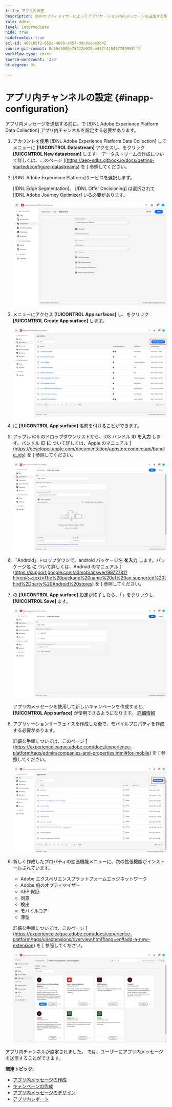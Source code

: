 ```yaml
---
title: アプリ内設定
description: 旅のオプティマイザーによってアプリケーション内のメッセージを送信する環境を設定する方法について説明します。
role: Admin
level: Intermediate
hide: true
hidefromtoc: true
exl-id: 469c05f2-652a-4899-a657-ddc4cebe3b42
source-git-commit: 8d56e3060e78422b028ced17f415497789908ff9
workflow-type: tm+mt
source-wordcount: '220'
ht-degree: 0%

---
```


# アプリ内チャンネルの設定 {#inapp-configuration}

アプリ内メッセージを送信する前に、で [!DNL Adobe Experience Platform Data Collection] アプリ内チャンネルを設定する必要があります。

1. アカウントを使用 [!DNL Adobe Experience Platform Data Collection] してメニューに **[!UICONTROL Datastream]** アクセスし、をクリック **[!UICONTROL New datastream]** します。 データストリームの作成について詳しくは、このページ ](https://aep-sdks.gitbook.io/docs/getting-started/configure-datastreams) を [ 参照してください。

1. [!DNL Adobe Experience Platform]サービスを選択します。

   [!DNL Edge Segmentation]、 [!DNL Offer Decisioning] は選択されて [!DNL Adobe Journey Optimizer] いる必要があります。

   ![](assets/inapp_config_6.png)

1. メニューにアクセス **[!UICONTROL App surfaces]** し、をクリック **[!UICONTROL Create App surface]** します。

   ![](assets/inapp_config_1.png)

1. に **[!UICONTROL App surface]** 名前を付けることができます。

1. アップル iOS のドロップダウンリストから、iOS バンドル ID **を入力** します。バンドル ID **に** ついて詳しくは、Apple のマニュアル ](https://developer.apple.com/documentation/appstoreconnectapi/bundle_ids) を [ 参照してください。

   ![](assets/inapp_config_2.png)

1. 「Android」ドロップダウンで、android パッケージ名 **を入力** します。パッケージ名 **に** ついて詳しくは、Android のマニュアル ](https://support.google.com/admob/answer/9972781?hl=en#:~:text=The%20package%20name%20of%20an,supported%20third%2Dparty%20Android%20stores) を [ 参照してください。

1. の **[!UICONTROL App surface]** 設定が終了したら、「」をクリックし **[!UICONTROL Save]** ます。

   ![](assets/inapp_config_3.png)

   アプリ内メッセージを使用して新しいキャンペーンを作成すると、 **[!UICONTROL App surface]** が使用できるようになります。 [詳細情報](create-in-app.md)

1. アプリケーションサーフェイスを作成した後で、モバイルプロパティを作成する必要があります。

   詳細な手順については、このページ ](https://experienceleague.adobe.com/docs/experience-platform/tags/admin/companies-and-properties.html#for-mobile) を [ 参照してください。

   ![](assets/inapp_config_4.png)

1. 新しく作成したプロパティの拡張機能メニューに、次の拡張機能がインストールされています。

   * Adobe エクスペリエンスプラットフォームエッジネットワーク
   * Adobe 旅のオプティマイザー
   * AEP 保証
   * 同意
   * 検出
   * モバイルコア
   * 薄型

   詳細な手順については、このページ ](https://experienceleague.adobe.com/docs/experience-platform/tags/ui/extensions/overview.html?lang=en#add-a-new-extension) を [ 参照してください。

   ![](assets/inapp_config_5.png)

アプリ内チャンネルが設定されました。 では、ユーザーにアプリ内メッセージを送信することができます。

**関連トピック:**

* [アプリ内メッセージの作成](create-in-app.md)
* [キャンペーンの作成](../campaigns/create-campaign.md)
* [アプリ内メッセージのデザイン](design-in-app.md)
* [アプリ内レポート](inapp-report.md)
